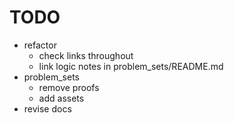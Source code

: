 # TODO

- refactor
  - check links throughout
  - link logic notes in problem_sets/README.md
- problem_sets
  - remove proofs
  - add assets
- revise docs
